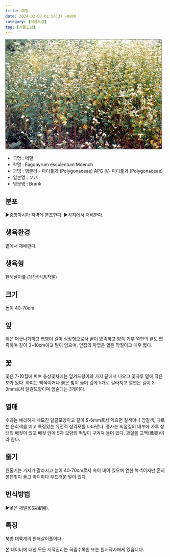 ```yaml
---
title: 메밀
date: 2024-02-07 01:56:37 +0800
category: [식물도감]
tag: [식물도감]
---
```




![메밀](/assets/img/fileUpload/plants/basic/Polygonaceae/Fagopyrum/1126/1_th2.JPG)
- 국명 : 메밀
- 학명 : Fagopyrum esculentum Moench
- 과명 : 앵글러 - 마디풀과 (Polygonaceae) APG Ⅳ- 마디풀과 (Polygonaceae)
- 일본명 : ソバ
- 영문명 : Brank


## 분포
▶중앙아시아 지역에 분포한다.
▶각지에서 재배한다.
## 생육환경
밭에서 재배한다.
## 생육형
한해살이풀 (1년생식용작물)
## 크기
높이 40-70cm.
## 잎
잎은 어긋나기하고 엽병이 길며 심장형으로서 끝이 뾰족하고 양쪽 기부 열편의 끝도 뽀족하며 길이 3~10cm이고 털이 없으며, 잎집의 탁엽은 엷은 막질이고 매우 짧다.
## 꽃
꽃은 7-10월에 피며 총상꽃차례는 잎겨드랑이와 가지 끝에서 나오고 꽃자루 밑에 작은포가 있다. 화피는 백색이거나 붉은 빛이 돌며 깊게 5개로 갈라지고 열편은 길이 2-3mm로서 달걀모양이며 암술대는 3개이다.
## 열매
수과는 예리하게 세모진 달걀모양이고 길이 5-6mm로서 익으면 갈색이나 암갈색, 때로는 은회색을 띠고 특징있는 유전적 삼각모를 나타낸다. 종자는 씨껍질의 내부에 가루 상태의 배젖이 있고 배젖 안에 S자 모양의 떡잎이 구겨져 들어 있다. 과실을 교맥(蕎麥)이라 한다.
## 줄기
원줄기는 가지가 갈라지고 높이 40-70cm로서 속이 비어 있으며 연한 녹색이지만 흔히 붉은빛이 돌고 마디마다 부드러운 털이 있다.
## 번식방법
▶꽃은 채밀용(採蜜用).
## 특징
북방 대륙계의 한해살이풀이다.






본 데이터에 대한 모든 저작권리는 국립수목원 또는 원저작자에게 있습니다.
